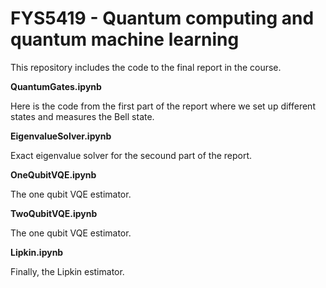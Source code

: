 # FYS5419 - Quantum computing and quantum machine learning 

This repository includes the code to the final report in the course.

**QuantumGates.ipynb**

Here is the code from the first part of the report where we set up different states and measures the Bell state.

**EigenvalueSolver.ipynb**

Exact eigenvalue solver for the secound part of the report.

**OneQubitVQE.ipynb**

The one qubit VQE estimator.

**TwoQubitVQE.ipynb**

The one qubit VQE estimator.

**Lipkin.ipynb**

Finally, the Lipkin estimator.